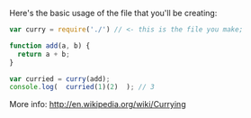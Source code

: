Here's the basic usage of the file that you'll be creating:

```js
var curry = require('./') // <- this is the file you make;

function add(a, b) {
  return a + b;
}

var curried = curry(add);
console.log(  curried(1)(2)  ); // 3
```

More info: http://en.wikipedia.org/wiki/Currying
